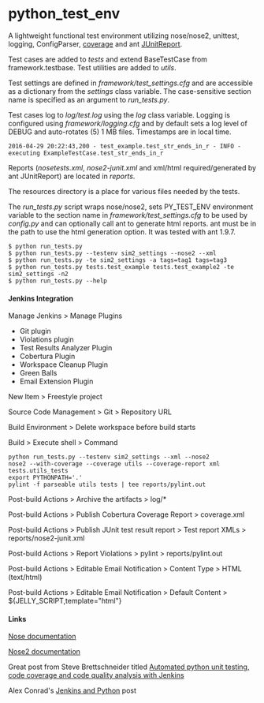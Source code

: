 # python_test_env

A lightweight functional test environment utilizing nose/nose2, unittest, logging, ConfigParser, [coverage](http://coverage.readthedocs.io/en/latest/) and ant [JUnitReport](https://ant.apache.org/manual/Tasks/junitreport.html).

Test cases are added to *tests* and extend BaseTestCase from framework.testbase.  Test utilities are added to *utils*.

Test settings are defined in *framework/test_settings.cfg* and are accessible as a dictionary from the *settings* class variable.  The case-sensitive section name is specified as an argument to *run_tests.py*.

Test cases log to *log/test.log* using the *log* class variable.  Logging is configured using *framework/logging.cfg* and by default sets a log level of DEBUG and auto-rotates (5) 1 MB files.  Timestamps are in local time.

    2016-04-29 20:22:43,200 - test_example.test_str_ends_in_r - INFO - executing ExampleTestCase.test_str_ends_in_r

Reports (*nosetests.xml*, *nose2-junit.xml* and xml/html required/generated by ant JUnitReport) are located in *reports*.

The resources directory is a place for various files needed by the tests.

The *run_tests.py* script wraps nose/nose2, sets PY_TEST_ENV environment variable to the section name in *framework/test_settings.cfg* to be used by *config.py* and can optionally call ant to generate html reports.  ant must be in the path to use the html generation option.  It was tested with ant 1.9.7.

    $ python run_tests.py
    $ python run_tests.py --testenv sim2_settings --nose2 --xml
    $ python run_tests.py -te sim2_settings -a tags=tag1 tags=tag3
    $ python run_tests.py tests.test_example tests.test_example2 -te sim2_settings -n2
    $ python run_tests.py --help

#### Jenkins Integration

Manage Jenkins > Manage Plugins
* Git plugin
* Violations plugin
* Test Results Analyzer Plugin
* Cobertura Plugin
* Workspace Cleanup Plugin
* Green Balls
* Email Extension Plugin

New Item > Freestyle project

Source Code Management > Git > Repository URL

Build Environment > Delete workspace before build starts

Build > Execute shell > Command

```
python run_tests.py --testenv sim2_settings --xml --nose2
nose2 --with-coverage --coverage utils --coverage-report xml tests.utils_tests
export PYTHONPATH='.'
pylint -f parseable utils tests | tee reports/pylint.out
```

Post-build Actions > Archive the artifacts > log/*

Post-build Actions > Publish Cobertura Coverage Report > coverage.xml

Post-build Actions > Publish JUnit test result report > Test report XMLs > reports/nose2-junit.xml

Post-build Actions > Report Violations > pylint > reports/pylint.out

Post-build Actions > Editable Email Notification > Content Type > HTML (text/html)

Post-build Actions > Editable Email Notification > Default Content > ${JELLY_SCRIPT,template="html"}

#### Links

[Nose documentation](http://nose.readthedocs.io/en/latest/index.html)

[Nose2 documentation](http://nose2.readthedocs.io/en/latest/index.html)

Great post from Steve Brettschneider titled [Automated python unit testing, code coverage and code quality analysis with Jenkins](http://bhfsteve.blogspot.com/2012/04/automated-python-unit-testing-code_27.html)

Alex Conrad's [Jenkins and Python](http://www.alexconrad.org/2011/10/jenkins-and-python.html) post
